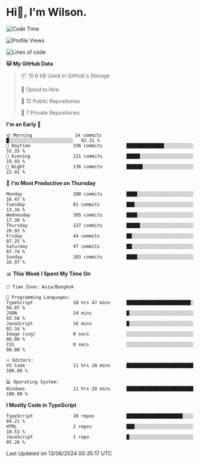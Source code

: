 # Hi👋, I'm Wilson.
<!--START_SECTION:waka-->
![Code Time](http://img.shields.io/badge/Code%20Time-1%2C467%20hrs%2022%20mins-blue)

![Profile Views](http://img.shields.io/badge/Profile%20Views-0-blue)

![Lines of code](https://img.shields.io/badge/From%20Hello%20World%20I%27ve%20Written-267.4%20thousand%20lines%20of%20code-blue)

**🐱 My GitHub Data** 

> 📦 10.6 kB Used in GitHub's Storage 
 > 
> 💼 Opted to Hire
 > 
> 📜 12 Public Repositories 
 > 
> 🔑 7 Private Repositories 
 > 
**I'm an Early 🐤** 

```text
🌞 Morning                14 commits          █░░░░░░░░░░░░░░░░░░░░░░░░   02.31 % 
🌆 Daytime                336 commits         ██████████████░░░░░░░░░░░   55.35 % 
🌃 Evening                121 commits         █████░░░░░░░░░░░░░░░░░░░░   19.93 % 
🌙 Night                  136 commits         ██████░░░░░░░░░░░░░░░░░░░   22.41 % 
```
📅 **I'm Most Productive on Thursday** 

```text
Monday                   100 commits         ████░░░░░░░░░░░░░░░░░░░░░   16.47 % 
Tuesday                  81 commits          ███░░░░░░░░░░░░░░░░░░░░░░   13.34 % 
Wednesday                105 commits         ████░░░░░░░░░░░░░░░░░░░░░   17.30 % 
Thursday                 127 commits         █████░░░░░░░░░░░░░░░░░░░░   20.92 % 
Friday                   44 commits          ██░░░░░░░░░░░░░░░░░░░░░░░   07.25 % 
Saturday                 47 commits          ██░░░░░░░░░░░░░░░░░░░░░░░   07.74 % 
Sunday                   103 commits         ████░░░░░░░░░░░░░░░░░░░░░   16.97 % 
```


📊 **This Week I Spent My Time On** 

```text
🕑︎ Time Zone: Asia/Bangkok

💬 Programming Languages: 
TypeScript               10 hrs 47 mins      ████████████████████████░   94.07 % 
JSON                     24 mins             █░░░░░░░░░░░░░░░░░░░░░░░░   03.58 % 
JavaScript               16 mins             █░░░░░░░░░░░░░░░░░░░░░░░░   02.34 % 
Image (svg)              0 secs              ░░░░░░░░░░░░░░░░░░░░░░░░░   00.00 % 
CSS                      0 secs              ░░░░░░░░░░░░░░░░░░░░░░░░░   00.00 % 

🔥 Editors: 
VS Code                  11 hrs 28 mins      █████████████████████████   100.00 % 

💻 Operating System: 
Windows                  11 hrs 28 mins      █████████████████████████   100.00 % 
```

**I Mostly Code in TypeScript** 

```text
TypeScript               16 repos            █████████████████████░░░░   84.21 % 
HTML                     2 repos             ███░░░░░░░░░░░░░░░░░░░░░░   10.53 % 
JavaScript               1 repo              █░░░░░░░░░░░░░░░░░░░░░░░░   05.26 % 
```




 Last Updated on 13/06/2024 00:35:17 UTC
<!--END_SECTION:waka-->
